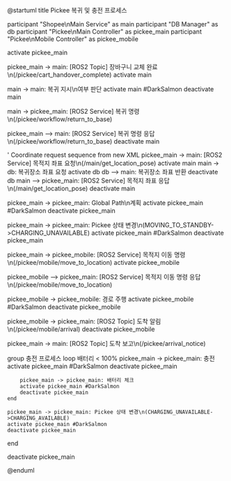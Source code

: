 @startuml
title Pickee 복귀 및 충전 프로세스

participant "Shopee\nMain Service" as main
participant "DB Manager" as db
participant "Pickee\nMain Controller" as pickee_main
participant "Pickee\nMobile Controller" as pickee_mobile

activate pickee_main

pickee_main -> main: [ROS2 Topic] 장바구니 교체 완료\n(/pickee/cart_handover_complete)
activate main

main -> main: 복귀 지시\n여부 판단
activate main #DarkSalmon
deactivate main

main -> pickee_main: [ROS2 Service] 복귀 명령\n(/pickee/workflow/return_to_base)

pickee_main --> main: [ROS2 Service] 복귀 명령 응답\n(/pickee/workflow/return_to_base)
deactivate main

' Coordinate request sequence from new XML
pickee_main -> main: [ROS2 Service] 목적지 좌표 요청\n(/main/get_location_pose)
activate main
main -> db: 복귀장소 좌표 요청
activate db
db --> main: 복귀장소 좌표 반환
deactivate db
main --> pickee_main: [ROS2 Service] 목적지 좌표 응답\n(/main/get_location_pose)
deactivate main

pickee_main -> pickee_main: Global Path\n계획
activate pickee_main #DarkSalmon
deactivate pickee_main

pickee_main -> pickee_main: Pickee 상태 변경\n(MOVING_TO_STANDBY->CHARGING_UNAVAILABLE)
activate pickee_main #DarkSalmon
deactivate pickee_main

pickee_main -> pickee_mobile: [ROS2 Service] 목적지 이동 명령\n(/pickee/mobile/move_to_location)
activate pickee_mobile

pickee_mobile --> pickee_main: [ROS2 Service] 목적지 이동 명령 응답\n(/pickee/mobile/move_to_location)

pickee_mobile -> pickee_mobile: 경로 주행
activate pickee_mobile #DarkSalmon
deactivate pickee_mobile

pickee_mobile -> pickee_main: [ROS2 Topic] 도착 알림\n(/pickee/mobile/arrival)
deactivate pickee_mobile

pickee_main -> main: [ROS2 Topic] 도착 보고\n(/pickee/arrival_notice)

group 충전 프로세스
    loop 배터리 < 100%
        pickee_main -> pickee_main: 충전
        activate pickee_main #DarkSalmon
        deactivate pickee_main

        pickee_main -> pickee_main: 배터리 체크
        activate pickee_main #DarkSalmon
        deactivate pickee_main
    end

    pickee_main -> pickee_main: Pickee 상태 변경\n(CHARGING_UNAVAILABLE->CHARGING_AVAILABLE)
    activate pickee_main #DarkSalmon
    deactivate pickee_main
end

deactivate pickee_main

@enduml